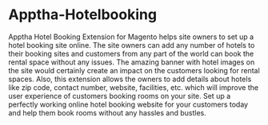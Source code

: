 # Apptha-Hotelbooking
Apptha Hotel Booking Extension for Magento helps site owners to set up a hotel booking site online. The site owners can add any number of hotels to their booking sites and customers from any part of the world can book the rental space without any issues. The amazing banner with hotel images on the site would certainly create an impact on the customers looking for rental spaces. Also, this extension allows the owners to add details about hotels like zip code, contact number, website, facilities, etc. which will improve the user experience of customers booking rooms on your site. Set up a perfectly working online hotel booking website for your customers today and help them book rooms without any hassles and bustles.
